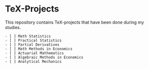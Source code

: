 # TeX-Projects
This repository contains TeX-projects that have been done during my studies.

    - [ ] Math Statistics
    - [ ] Practical Statistics
    - [ ] Partial Derivatives
    - [ ] Math Methods in Economics
    - [ ] Actuarial Mathematics
    - [ ] Algebraic Methods in Economics
    - [ ] Analytical Mechanics
